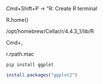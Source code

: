 Cmd+Shift+P -> "R: Create R terminal

R.home()

/opt/homebrew/Cellar/r/4.4.3_1/lib/R

Cmd+,

r.rpath.mac

```base
pip install ggplot
```

```R
install.packages("ggplot2")
```